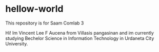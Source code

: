 # hellow-world
This repository is for Saam Comlab 3

Hi! Im Vincent Lee F Aucena from Villasis 
pangasinan and im currently studying Bechelor
 Science in Information Technology in Urdaneta
 City University.
